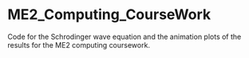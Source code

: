 # ME2_Computing_CourseWork
Code for the Schrodinger wave equation and 
the animation plots of the results for the ME2 computing coursework.

